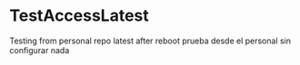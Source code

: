 # TestAccessLatest
Testing from personal repo latest after reboot
prueba desde el personal sin configurar nada
